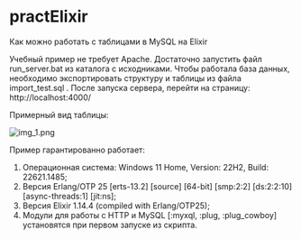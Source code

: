 # practElixir
Как можно работать с таблицами в MySQL на Elixir

Учебный пример не требует Apache. Достаточно запустить файл run_server.bat из каталога с исходниками. Чтобы работала база данных, необходимо экспортировать структуру и таблицы из файла import_test.sql . После запуска сервера, перейти на страницу: http://localhost:4000/

Примерный вид таблицы:

![img_1.png](img_1.png)

Пример гарантированно работает:
1) Операционная система: Windows 11 Home, Version: 22H2, Build: 22621.1485;
2) Версия Erlang/OTP 25 [erts-13.2] [source] [64-bit] [smp:2:2] [ds:2:2:10] [async-threads:1] [jit:ns];
3) Версия Elixir 1.14.4 (compiled with Erlang/OTP25);
4) Модули для работы с HTTP и MySQL [:myxql, :plug, :plug_cowboy] установятся при первом запуске из скрипта.
